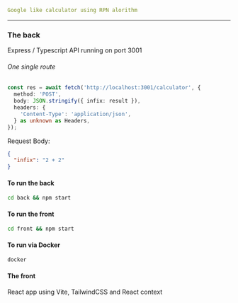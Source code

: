```yaml
Google like calculator using RPN alorithm
```

---

### The back

Express / Typescript API running on port 3001

###### One single route

```ts
const res = await fetch('http://localhost:3001/calculator', {
  method: 'POST',
  body: JSON.stringify({ infix: result }),
  headers: {
    'Content-Type': 'application/json',
  } as unknown as Headers,
});
```

Request Body:

```json
{
  "infix": "2 + 2"
}
```

#### To run the back

```bash
cd back && npm start
```

#### To run the front

```bash
cd front && npm start
```

#### To run via Docker

```bash
docker
```

#### The front

React app using Vite, TailwindCSS and React context
